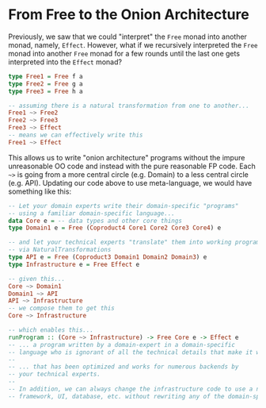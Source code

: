 # From Free to the Onion Architecture

Previously, we saw that we could "interpret" the `Free` monad into another monad, namely, `Effect`. However, what if we recursively interpreted the `Free` monad into another `Free` monad for a few rounds until the last one gets interpreted into the `Effect` monad?
```purescript
type Free1 = Free f a
type Free2 = Free g a
type Free3 = Free h a

-- assuming there is a natural transformation from one to another...
Free1 ~> Free2
Free2 ~> Free3
Free3 ~> Effect
-- means we can effectively write this
Free1 ~> Effect
```
This allows us to write "onion architecture" programs without the impure unreasonable OO code and instead with the pure reasonable FP code. Each `~>` is going from a more central circle (e.g. Domain) to a less central circle (e.g. API). Updating our code above to use meta-language, we would have something like this:
```purescript
-- Let your domain experts write their domain-specific "programs"
-- using a familiar domain-specific language...
data Core e = -- data types and other core things
type Domain1 e = Free (Coproduct4 Core1 Core2 Core3 Core4) e

-- and let your technical experts "translate" them into working programs
-- via NaturalTransformations
type API e = Free (Coproduct3 Domain1 Domain2 Domain3) e
type Infrastructure e = Free Effect e

-- given this...
Core ~> Domain1
Domain1 ~> API
API ~> Infrastructure
-- we compose them to get this
Core ~> Infrastructure

-- which enables this...
runProgram :: (Core ~> Infrastructure) -> Free Core e -> Effect e
-- ... a program written by a domain-expert in a domain-specific
-- language who is ignorant of all the technical details that make it work...
--
-- ... that has been optimized and works for numerous backends by
-- your technical experts.
--
-- In addition, we can always change the infrastructure code to use a new
-- framework, UI, database, etc. without rewriting any of the domain-specific code.
```
